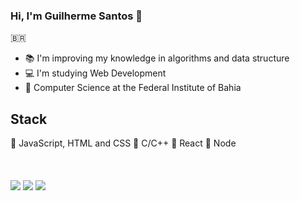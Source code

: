 ### Hi, I'm Guilherme Santos 👋
🇧🇷
- 📚 I'm improving my knowledge in algorithms and data structure
- 💻 I'm studying Web Development
- 🏫 Computer Science at the Federal Institute of Bahia
<h2>Stack</h2>
🔴 JavaScript, HTML and CSS
🔴 C/C++
🔴 React
🔴 Node
<br><br><br><br>
<div> 
  <a href = "mailto:guilhermejeffofc@gmail.com"><img src="https://img.shields.io/badge/-Gmail-%23333?style=for-the-badge&logo=gmail&logoColor=white" target="_blank"></a>
  <a href="https://www.linkedin.com/in/guilherme-santos-8512a1176/" target="_blank"><img src="https://img.shields.io/badge/-LinkedIn-%230077B5?style=for-the-badge&logo=linkedin&logoColor=white" target="_blank"></a> 
  <a href="https://www.hackerrank.com/guilhermeworkofc"> <img src="https://repository-images.githubusercontent.com/252038286/a3e20f07-cc45-4b8d-85f9-9c7e076ab570"/>
  
  </a>
 
 
</div>
